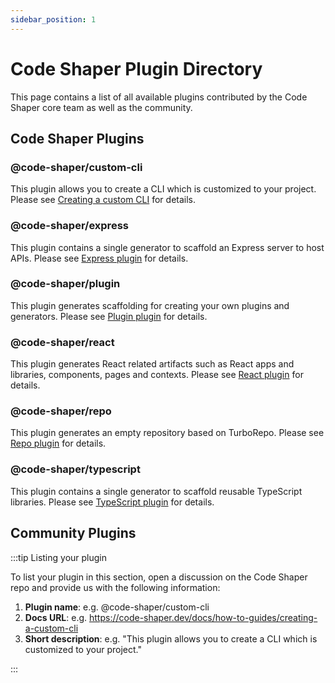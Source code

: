 ```yaml
---
sidebar_position: 1
---
```


# Code Shaper Plugin Directory

This page contains a list of all available plugins contributed by the Code
Shaper core team as well as the community.

## Code Shaper Plugins

### @code-shaper/custom-cli

This plugin allows you to create a CLI which is customized to your project.
Please see [Creating a custom CLI](../how-to-guides/creating-a-custom-cli) for
details.

### @code-shaper/express

This plugin contains a single generator to scaffold an Express server to host
APIs. Please see [Express plugin](../reference/express-plugin.md) for details.

### @code-shaper/plugin

This plugin generates scaffolding for creating your own plugins and generators.
Please see [Plugin plugin](../getting-started/writing-a-custom-generator.md) for
details.

### @code-shaper/react

This plugin generates React related artifacts such as React apps and libraries,
components, pages and contexts. Please see
[React plugin](../reference/react-plugin.md) for details.

### @code-shaper/repo

This plugin generates an empty repository based on TurboRepo. Please see
[Repo plugin](../reference/repo-plugin.md) for details.

### @code-shaper/typescript

This plugin contains a single generator to scaffold reusable TypeScript
libraries. Please see [TypeScript plugin](../reference/typescript-plugin.md) for
details.

## Community Plugins

:::tip Listing your plugin

To list your plugin in this section, open a discussion on the Code Shaper repo
and provide us with the following information:

1. **Plugin name**: e.g. @code-shaper/custom-cli
2. **Docs URL**: e.g.
   https://code-shaper.dev/docs/how-to-guides/creating-a-custom-cli
3. **Short description**: e.g. "This plugin allows you to create a CLI which is
   customized to your project."

:::
